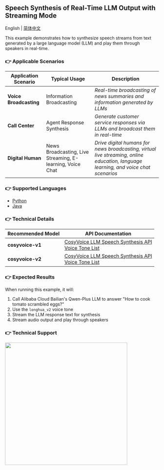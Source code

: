 [comment]: # (title and brief introduction of the sample)
## Speech Synthesis of Real-Time LLM Output with Streaming Mode

English | [简体中文](./README.md)

This example demonstrates how to synthesize speech streams from text generated by a large language model (LLM) and play them through speakers in real-time.

[comment]: # (list of scenarios of the sample)
### :point_right: Applicable Scenarios

| Application Scenario | Typical Usage | Description |
| ----- | ----- | ----- |
| **Voice Broadcasting** | Information Broadcasting | *Real-time broadcasting of news summaries and information generated by LLMs* |
| **Call Center** | Agent Response Synthesis | *Generate customer service responses via LLMs and broadcast them in real-time* |
| **Digital Human** | News Broadcasting, Live Streaming, E-learning, Voice Chat | *Drive digital humans for news broadcasting, virtual live streaming, online education, language learning, and voice chat scenarios* |

[comment]: # (supported programming languages of the sample)
### :point_right: Supported Languages
- [Python](./python)
- [Java](./java)

[comment]: # (model and interface of the sample)
### :point_right: Technical Details
| Recommended Model | API Documentation |
| --- | --- |
| **cosyvoice-v1** | [CosyVoice LLM Speech Synthesis API](https://help.aliyun.com/zh/model-studio/developer-reference/api-details-25) <br> [Voice Tone List](https://help.aliyun.com/zh/model-studio/cosyvoice-java-sdk#95303fd00f0ge) |
| **cosyvoice-v2** | [CosyVoice LLM Speech Synthesis API](https://help.aliyun.com/zh/model-studio/developer-reference/api-details-25) <br> [Voice Tone List](https://help.aliyun.com/zh/model-studio/cosyvoice-java-sdk#da9ae03e5ek7b) |

### :point_right: Expected Results
When running this example, it will:
1. Call Alibaba Cloud Bailian's Qwen-Plus LLM to answer "How to cook tomato scrambled eggs?"
2. Use the `longhua_v2` voice tone
3. Stream the LLM response text for synthesis
4. Stream audio output and play through speakers

[comment]: # (technical support of the sample)
### :point_right: Technical Support
<img src="https://dashscope.oss-cn-beijing.aliyuncs.com/samples/audio/group-en.png" width="400"/>